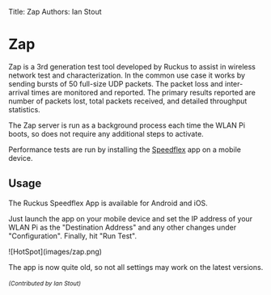 Title: Zap
Authors: Ian Stout

# Zap

Zap is a 3rd generation test tool developed by Ruckus to assist in wireless network test and characterization. In the common use case it works by sending bursts of 50 full-size UDP packets.  The packet loss and inter-arrival times are monitored and reported.  The primary results reported are number of packets lost, total packets received, and detailed throughput statistics.

The Zap server is run as a background process each time the WLAN Pi boots, so does not require any additional steps to activate. 

Performance tests are run by installing the [Speedflex][speedflex] app on a mobile device.

## Usage

The Ruckus Speedflex App is available for Android and iOS.

Just launch the app on your mobile device and set the IP address of your WLAN Pi as the "Destination Address" and any other changes under "Configuration". Finally, hit "Run Test". 
<div style="float: center;">
![HotSpot](images/zap.png)
</div>

The app is now quite old, so not all settings may work on the latest versions. 

<!-- Link list -->
[speedflex]: https://www.commscope.com/resources/apps/ruckus-speedflex/

<small><i>(Contributed by Ian Stout)</i></small>



